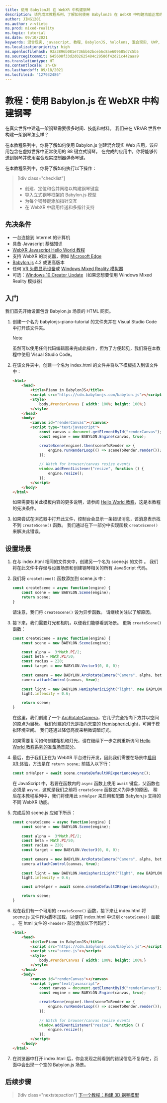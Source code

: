 ```yaml
---
title: 使用 BabylonJS 在 WebXR 中构建钢琴
description: 请完成本教程系列，了解如何使用 BabylonJS 在 WebXR 中构建功能正常的 88 键钢琴键盘
author: JING1201
ms.author: v-vtieto
ms.prod: mixed-reality
ms.topic: tutorial
ms.date: 09/10/2021
keywords: 混合现实, javascript, 教程, BabylonJS, hololens, 混合现实, UWP, Windows 10, WebXR, 沉浸式 web
ms.localizationpriority: high
ms.openlocfilehash: 93a3896b081e736bb62bceb6c8ae609685d7c5b5
ms.sourcegitcommit: 645608f33d2d02625484c29586f42d21c442aaa9
ms.translationtype: HT
ms.contentlocale: zh-CN
ms.lasthandoff: 09/18/2021
ms.locfileid: "127932486"
---
```

# <a name="tutorial-build-a-piano-in-webxr-using-babylonjs"></a>教程：使用 Babylon.js 在 WebXR 中构建钢琴

在真实世界中建造一架钢琴需要很多时间、技能和材料。 我们来在 VR/AR 世界中构建一架钢琴怎么样？

在本教程系列中，你将了解如何使用 Babylon.js 创建混合现实 Web 应用，该应用包含在虚拟世界中正常使用的 88 键立式钢琴。 在完成的应用中，你将能够传送到钢琴并使用混合现实控制器弹奏琴键。

在本教程系列中，你将了解如何执行以下操作：

> [!div class="checklist"]
> * 创建、定位和合并网格以构建钢琴键盘
> * 导入立式钢琴框架的 Babylon.js 模型
> * 为每个钢琴键添加指针交互
> * 在 WebXR 中启用传送和多指针支持

## <a name="prerequisites"></a>先决条件

* 一台连接到 Internet 的计算机
* 具备 Javascript 基础知识
* [WebXR Javascript Hello World 教程](../babylonjs-webxr-helloworld/introduction-01.md)
* 支持 WebXR 的浏览器，例如 [Microsoft Edge](../../../../whats-new/new-microsoft-edge.md)
* [Babylon.js](https://doc.babylonjs.com/divingDeeper/developWithBjs/frameworkVers) 4.2 或更高版本
* 任何 [VR 头戴显示设备](../../../../discover/immersive-headset-hardware-details.md)或 [Windows Mixed Reality 模拟器](../../../platform-capabilities-and-apis/using-the-windows-mixed-reality-simulator.md)
* 可选：[Windows 10 Creator Update](https://www.microsoft.com/software-download/windows10)（如果您想要使用 Windows Mixed Reality 模拟器）

## <a name="getting-started"></a>入门

我们首先开始设置包含 Babylon.js 场景的 HTML 网页。

1. 创建一个名为 babylonjs-piano-tutorial 的文件夹并在 Visual Studio Code 中打开该文件夹。

    > [!NOTE]
    > 虽然可以使用任何代码编辑器来完成此操作，但为了方便起见，我们将在本教程中使用 Visual Studio Code。

1. 在该文件夹中，创建一个名为 index.html 的文件并将以下模板插入到该文件中：

    ```html
    <html>
        <head>
            <title>Piano in BabylonJS</title>
            <script src="https://cdn.babylonjs.com/babylon.js"></script>
            <style>
                body,#renderCanvas { width: 100%; height: 100%;}
            </style>
        </head>
        <body>
            <canvas id="renderCanvas"></canvas>
            <script type="text/javascript">
                const canvas = document.getElementById("renderCanvas"); 
                const engine = new BABYLON.Engine(canvas, true); 

                createScene(engine).then(sceneToRender => {
                    engine.runRenderLoop(() => sceneToRender.render());
                });
        
                // Watch for browser/canvas resize events
                window.addEventListener("resize", function () {
                    engine.resize();
                });
            </script>
        </body>
    </html>
    ```

    如果需要有关此模板内容的更多说明，请参阅 [Hello World 教程](../babylonjs-webxr-helloworld/introduction-01.md)，这是本教程的先决条件。

1. 如果尝试在浏览器中打开此文件，控制台会显示一条错误消息，该消息表示找不到 `createScene()` 函数。 我们通过在下一部分中实现函数 `createScene()` 来解决此错误。

## <a name="setup-the-scene"></a>设置场景

1. 在与 index.html 相同的文件夹中，创建另一个名为 scene.js 的文件 。 我们将在此文件中存储与设置场景和创建钢琴相关的所有 JavaScript 代码。

1. 我们将 `createScene()` 函数添加到 scene.js 中：

    ```javascript
    const createScene = async function(engine) {
        const scene = new BABYLON.Scene(engine);
        return scene;
    }
    ```

    请注意，我们将 `createScene()` 设为异步函数。 请继续关注以了解原因。

1. 接下来，我们需要灯光和相机，以便我们能够看到场景。 更新 `createScene()` 函数：

    ```javascript
    const createScene = async function(engine) {
        const scene = new BABYLON.Scene(engine);

        const alpha =  3*Math.PI/2;
        const beta = Math.PI/50;
        const radius = 220;
        const target = new BABYLON.Vector3(0, 0, 0);
        
        const camera = new BABYLON.ArcRotateCamera("Camera", alpha, beta, radius, target, scene);
        camera.attachControl(canvas, true);
        
        const light = new BABYLON.HemisphericLight("light", new BABYLON.Vector3(0, 1, 0), scene);
        light.intensity = 0.6;

        return scene;
    }
    ```

    在这里，我们创建了一个 [ArcRotateCamera](https://doc.babylonjs.com/divingDeeper/cameras/camera_introduction#arc-rotate-camera)，它几乎完全指向下方并以空间的原点为目标。 我们创建的灯光是指向天空的 [HemisphericLight](https://doc.babylonjs.com/divingDeeper/lights/lights_introduction#the-hemispheric-light)，可用于模拟环境空间。 我们还通过降低亮度来稍微调暗灯光。

    如果需要复习如何创建相机和灯光，请在继续下一步之前重新访问 [Hello World 教程系列的准备场景部分](../babylonjs-webxr-helloworld/prepare-scene-02.md#add-a-camera)。

1. 最后，由于我们正在为 WebXR 平台进行开发，因此我们需要在场景中[启用 XR 体验](https://doc.babylonjs.com/divingDeeper/webXR/introToWebXR)，方法是在 `return scene;` 前插入以下行：

    ```javascript
    const xrHelper = await scene.createDefaultXRExperienceAsync();
    ```

    在 JavaScript 中，若要在函数内的 `async` 函数上使用 `await` 键盘，父函数也必须是 `async`，这就是我们之前将 `createScene` 函数定义为异步的原因。 稍后在本教程系列中，我们将使用此 `xrHelper` 来启用和配置 Babylon.js 支持的不同 WebXR 功能。

1. 完成后的 scene.js 应如下所示：

    ```javascript
    const createScene = async function(engine) {
        const scene = new BABYLON.Scene(engine);
        
        const alpha =  3*Math.PI/2;
        const beta = Math.PI/50;
        const radius = 220;
        const target = new BABYLON.Vector3(0, 0, 0);
        
        const camera = new BABYLON.ArcRotateCamera("Camera", alpha, beta, radius, target, scene);
        camera.attachControl(canvas, true);
        
        const light = new BABYLON.HemisphericLight("light", new BABYLON.Vector3(0, 1, 0), scene);
        light.intensity = 0.6;
    
        const xrHelper = await scene.createDefaultXRExperienceAsync();
    
        return scene;
    }
    ```

1. 现在我们有一个可用的 `createScene()` 函数，接下来让 index.html 将 scene.js 文件作为脚本加载，以便在 index.html 中识别 `createScene()` 函数  。 在 html 文件的 `<header>` 部分添加以下代码行：

    ```html
    <html>
        <head>
            <title>Piano in BabylonJS</title>
            <script src="https://cdn.babylonjs.com/babylon.js"></script>
            <script src="scene.js"></script>
            <style>
                body,#renderCanvas { width: 100%; height: 100%;}
            </style>
        </head>
        <body>
            <canvas id="renderCanvas"></canvas>
            <script type="text/javascript">
                const canvas = document.getElementById("renderCanvas");
                const engine = new BABYLON.Engine(canvas, true); 

                createScene(engine).then(sceneToRender => {
                    engine.runRenderLoop(() => sceneToRender.render());
                });
                
                // Watch for browser/canvas resize events
                window.addEventListener("resize", function () {
                    engine.resize();
                });
            </script>
        </body>
    </html>
    ```

1. 在浏览器中打开 index.html 后，你会发现之前看到的错误信息不复存在，页面中会出现一个空的 Babylon.js 场景。

## <a name="next-steps"></a>后续步骤

> [!div class="nextstepaction"]
> [下一个教程：构建 3D 钢琴模型](keyboard-model-02.md)
